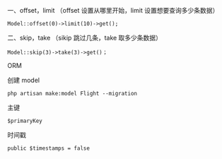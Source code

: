 
一、offset，limit （offset 设置从哪里开始，limit 设置想要查询多少条数据）

    Model::offset(0)->limit(10)->get();

二、skip，take （sikip 跳过几条，take 取多少条数据）

    Model::skip(3)->take(3)->get()；

ORM

创建 model

    php artisan make:model Flight --migration

主键

    $primaryKey

时间戳

    public $timestamps = false



